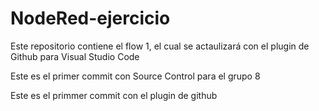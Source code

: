 # NodeRed-ejercicio
Este repositorio contiene el flow 1, el cual se actaulizará con el plugin de Github para Visual Studio Code


Este es el primer commit con Source Control para el grupo 8

Este es el primmer commit con el plugin de github
